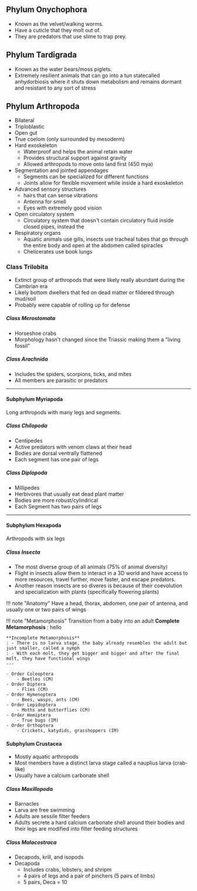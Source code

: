 ## Phylum Onychophora

-   Known as the velvet/walking worms.
-   Have a cuticle that they molt out of.
-   They are predators that use slime to trap prey.

## Phylum Tardigrada

-   Known as the water bears/moss piglets.
-   Extremely resilient animals that can go into a tun statecalled anhydorbiosis where it shuts down metabolism and remains dormant and resistant to any sort of stress

## Phylum Arthropoda

-   Bilateral
-   Triploblastic
-   Open gut
-   True coelom (only surrounded by mesoderm)
-   Hard exoskeleton
    -   Waterproof and helps the animal retain water
    -   Provides structural support against gravity
    -   Allowed arthropods to move onto land first (450 mya)
-   Segmentation and jointed appendages
    -   Segments can be specialized for different functions
    -   Joints allow for flexible movement while inside a hard exoskeleton
-   Advanced sensory structures
    -   hairs that can sense vibrations
    -   Antenna for smell
    -   Eyes with extremely good vision
-   Open circulatory system
    -   Circulatory system that doesn't contain circulatory fluid inside closed pipes, instead the
-   Respiratory organs
    -   Aquatic animals use gills, insects use tracheal tubes that go through the entire body and open at the abdomen called spiracles
    -   Chelicerates use book lungs

### Class Trilobita

-   Extinct group of arthropods that were likely really abundant during the Cambrian era
-   Likely bottom dwellers that fed on dead matter or fildered through mud/soil
-   Probably were capable of rolling up for defense

##### Class Merostomata

-   Horseshoe crabs
-   Morphology hasn't changed since the Triassic making them a "living fossil"

##### Class Arachnida

-   Includes the spiders, scorpions, ticks, and mites
-   All members are parasitic or predators

---

#### Subphylum Myriapoda

Long arthropods with many legs and segments.

##### Class Chilopoda

-   Centipedes
-   Active predators with venom claws at their head
-   Bodies are dorsal ventrally flattened
-   Each segment has one pair of legs

##### Class Diplopoda

-   Millipedes
-   Herbivores that usually eat dead plant matter
-   Bodies are more robust/cylindrical
-   Each Segment has two pairs of legs

---

#### Subphylum Hexapoda

Arthropods with six legs

##### Class Insecta

-   The most diverse group of all animals (75% of animal diversity)
-   Flight in insects allow them to interact in a 3D world and have access to more resources, travel further, move faster, and escape predators.
-   Another reason insects are so diveres is because of their coevolution and specialization with plants (specifically flowering plants)

<!-- prettier-ignore -->
!!! note "Anatomy"
    Have a head, thorax, abdomen, one pair of antenna, and usually one or two pairs of wings

<!-- prettier-ignore -->
!!! note "Metamorphosis"
    Transition from a baby into an adult
    **Complete Metamorphosis**
    : hello

    **Incomplete Metamorphosis**
    : - There is no larva stage, the baby already resembles the adult but just smaller, called a nymph
    : - With each molt, they get bigger and bigger and after the final molt, they have functional wings
    ---

    - Order Coleoptera
        - Beetles (CM)
    - Order Diptera
        - Flies (CM)
    - Order Hymenoptera
        - Bees, wasps, ants (CM)
    - Order Lepidoptera
        - Moths and butterflies (CM)
    - Order Hemiptera
        - True bugs (IM)
    - Order Orthoptera
        - Crickets, katydids, grasshoppers (IM)

#### Subphylum Crustacea

-   Mostly aquatic arthropods
-   Most members have a distinct larva stage called a nauplius larva (crab-like)
-   Usually have a calcium carbonate shell

##### Class Maxillopoda

-   Barnacles
-   Larva are free swimming
-   Adults are sessile filter feeders
-   Adults secrete a hard calcium carbonate shell around their bodies and their legs are modified into filter feeding structures

##### Class Malacostraca

-   Decapods, krill, and isopods
-   Decapoda
    -   Includes crabs, lobsters, and shripm
    -   4 pairs of legs and a pair of pinchers (5 pairs of limbs)
    -   5 pairs, Deca = 10
